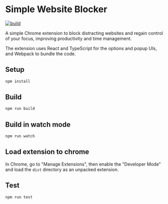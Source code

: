 # Simple Website Blocker

[![build](https://github.com/marcuiulian13/chrome-extension-simple-website-blocker/actions/workflows/build.yml/badge.svg)](https://github.com/marcuiulian13/chrome-extension-simple-website-blocker/actions/workflows/build.yml)

A simple Chrome extension to block distracting websites and regain control of your focus, improving productivity and time management.

The extension uses React and TypeScript for the options and popup UIs, and Webpack to bundle the code.

## Setup

```bash
npm install
```

## Build

```bash
npm run build
```

## Build in watch mode

```bash
npm run watch
```

## Load extension to chrome

In Chrome, go to "Manage Extensions", then enable the "Developer Mode" and load the `dist` directory as an unpacked extension.

## Test

```bash
npm run test
```

